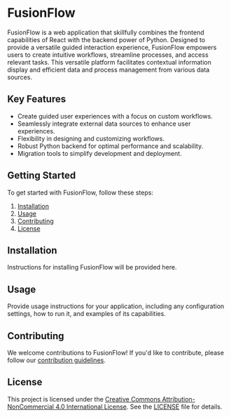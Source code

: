 # FusionFlow

FusionFlow is a web application that skillfully combines the frontend capabilities of React with the backend power of Python. Designed to provide a versatile guided interaction experience, FusionFlow empowers users to create intuitive workflows, streamline processes, and access relevant tasks. This versatile platform facilitates contextual information display and efficient data and process management from various data sources.

## Key Features

- Create guided user experiences with a focus on custom workflows.
- Seamlessly integrate external data sources to enhance user experiences.
- Flexibility in designing and customizing workflows.
- Robust Python backend for optimal performance and scalability.
- Migration tools to simplify development and deployment.

## Getting Started

To get started with FusionFlow, follow these steps:

1. [Installation](#installation)
2. [Usage](#usage)
3. [Contributing](#contributing)
4. [License](#license)

## Installation

Instructions for installing FusionFlow will be provided here.

## Usage

Provide usage instructions for your application, including any configuration settings, how to run it, and examples of its capabilities.

## Contributing

We welcome contributions to FusionFlow! If you'd like to contribute, please follow our [contribution guidelines](CONTRIBUTING.md).

## License

This project is licensed under the [Creative Commons Attribution-NonCommercial 4.0 International License](https://creativecommons.org/licenses/by-nc/4.0/). See the [LICENSE](LICENSE) file for details.
